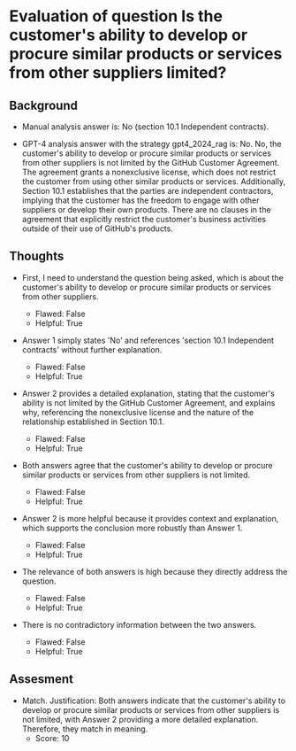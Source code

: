 # Evaluation of question Is the customer's ability to develop or procure similar products or services from other suppliers limited?
## Background
- Manual analysis answer is: No (section 10.1 Independent contracts).

- GPT-4 analysis answer with the strategy gpt4_2024_rag is: No. No, the customer's ability to develop or procure similar products or services from other suppliers is not limited by the GitHub Customer Agreement. The agreement grants a nonexclusive license, which does not restrict the customer from using other similar products or services. Additionally, Section 10.1 establishes that the parties are independent contractors, implying that the customer has the freedom to engage with other suppliers or develop their own products. There are no clauses in the agreement that explicitly restrict the customer's business activities outside of their use of GitHub's products.
## Thoughts
- First, I need to understand the question being asked, which is about the customer's ability to develop or procure similar products or services from other suppliers.
  - Flawed: False
  - Helpful: True

- Answer 1 simply states 'No' and references 'section 10.1 Independent contracts' without further explanation.
  - Flawed: False
  - Helpful: True

- Answer 2 provides a detailed explanation, stating that the customer's ability is not limited by the GitHub Customer Agreement, and explains why, referencing the nonexclusive license and the nature of the relationship established in Section 10.1.
  - Flawed: False
  - Helpful: True

- Both answers agree that the customer's ability to develop or procure similar products or services from other suppliers is not limited.
  - Flawed: False
  - Helpful: True

- Answer 2 is more helpful because it provides context and explanation, which supports the conclusion more robustly than Answer 1.
  - Flawed: False
  - Helpful: True

- The relevance of both answers is high because they directly address the question.
  - Flawed: False
  - Helpful: True

- There is no contradictory information between the two answers.
  - Flawed: False
  - Helpful: True

## Assesment
- Match. Justification: Both answers indicate that the customer's ability to develop or procure similar products or services from other suppliers is not limited, with Answer 2 providing a more detailed explanation. Therefore, they match in meaning.
  - Score: 10

